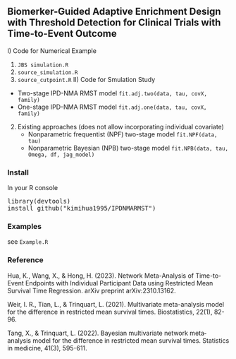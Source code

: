 <h2>Biomerker-Guided Adaptive Enrichment Design with Threshold Detection for Clinical Trials with Time-to-Event Outcome</h2>

I) Code for Numerical Example
  1) `JBS simulation.R`
  2) `source_simulation.R`
  3) `source_cutpoint.R`
II) Code for Smulation Study
   - Two-stage IPD-NMA RMST model `fit.adj.two(data, tau, covX, family)`
   - One-stage IPD-NMA RMST model `fit.adj.one(data, tau, covX, family)`
2) Existing approaches (does not allow incorporating individual covariate)
   - Nonparametric frequentist (NPF) two-stage model `fit.NPF(data, tau)`
   - Nonparametric Bayesian (NPB) two-stage model `fit.NPB(data, tau, Omega, df, jag_model)`

<h3>Install</h3>

In your R console
<pre>
library(devtools)
install_github("kimihua1995/IPDNMARMST")
</pre>

<h3>Examples</h3>

see `Example.R`

<h3>Reference</h3>

Hua, K., Wang, X., & Hong, H. (2023). Network Meta-Analysis of Time-to-Event Endpoints with Individual Participant Data using Restricted Mean Survival Time Regression. arXiv preprint arXiv:2310.13162.

Weir, I. R., Tian, L., & Trinquart, L. (2021). Multivariate meta-analysis model for the difference in restricted mean survival times. Biostatistics, 22(1), 82-96.

Tang, X., & Trinquart, L. (2022). Bayesian multivariate network meta‐analysis model for the difference in restricted mean survival times. Statistics in medicine, 41(3), 595-611.
